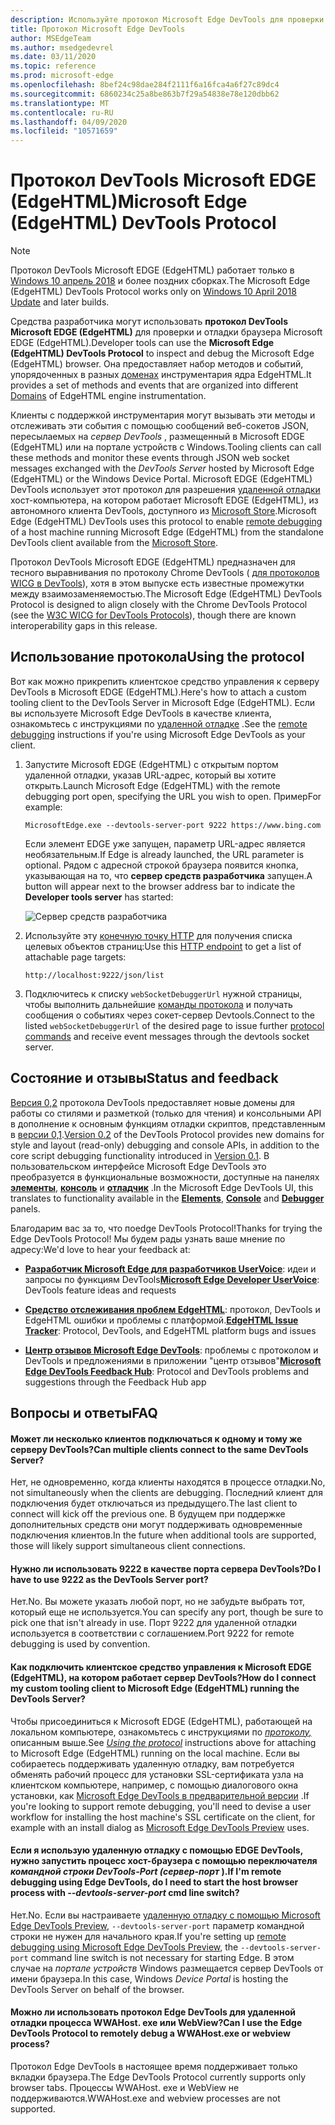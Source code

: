 ```yaml
---
description: Используйте протокол Microsoft Edge DevTools для проверки и отладки браузера Microsoft EDGE (EdgeHTML).
title: Протокол Microsoft Edge DevTools
author: MSEdgeTeam
ms.author: msedgedevrel
ms.date: 03/11/2020
ms.topic: reference
ms.prod: microsoft-edge
ms.openlocfilehash: 8bef24c98dae284f2111f6a16fca4a6f27c89dc4
ms.sourcegitcommit: 6860234c25a8be863b7f29a54838e78e120dbb62
ms.translationtype: MT
ms.contentlocale: ru-RU
ms.lasthandoff: 04/09/2020
ms.locfileid: "10571659"
---
```

# <span data-ttu-id="d2fad-103">Протокол DevTools Microsoft EDGE (EdgeHTML)</span><span class="sxs-lookup"><span data-stu-id="d2fad-103">Microsoft Edge (EdgeHTML) DevTools Protocol</span></span>

> [!NOTE]
> <span data-ttu-id="d2fad-104">Протокол DevTools Microsoft EDGE (EdgeHTML) работает только в [Windows 10 апрель 2018](https://blogs.windows.com/windowsexperience/2018/04/30/how-to-get-the-windows-10-april-2018-update/#5VXkQMU41CJzZPER.97) и более поздних сборках.</span><span class="sxs-lookup"><span data-stu-id="d2fad-104">The Microsoft Edge (EdgeHTML) DevTools Protocol works only on [Windows 10 April 2018 Update](https://blogs.windows.com/windowsexperience/2018/04/30/how-to-get-the-windows-10-april-2018-update/#5VXkQMU41CJzZPER.97) and later builds.</span></span>

<span data-ttu-id="d2fad-105">Средства разработчика могут использовать **протокол DevTools Microsoft EDGE (EdgeHTML)** для проверки и отладки браузера Microsoft EDGE (EdgeHTML).</span><span class="sxs-lookup"><span data-stu-id="d2fad-105">Developer tools can use the **Microsoft Edge (EdgeHTML) DevTools Protocol** to inspect and debug the Microsoft Edge (EdgeHTML) browser.</span></span> <span data-ttu-id="d2fad-106">Она предоставляет набор методов и событий, упорядоченных в разных [доменах](0.2/domains/index.md) инструментария ядра EdgeHTML.</span><span class="sxs-lookup"><span data-stu-id="d2fad-106">It provides a set of methods and events that are organized into different [Domains](0.2/domains/index.md) of EdgeHTML engine instrumentation.</span></span>

 <span data-ttu-id="d2fad-107">Клиенты с поддержкой инструментария могут вызывать эти методы и отслеживать эти события с помощью сообщений веб-сокетов JSON, пересылаемых на *сервер DevTools* , размещенный в Microsoft EDGE (EdgeHTML) или на портале устройств с Windows.</span><span class="sxs-lookup"><span data-stu-id="d2fad-107">Tooling clients can call these methods and monitor these events through JSON web socket messages exchanged with the *DevTools Server* hosted by Microsoft Edge (EdgeHTML) or the Windows Device Portal.</span></span> <span data-ttu-id="d2fad-108">Microsoft EDGE (EdgeHTML) DevTools использует этот протокол для разрешения [удаленной отладки](0.2/clients.md#microsoft-edge-devtools-preview) хост-компьютера, на котором работает Microsoft EDGE (EdgeHTML), из автономного клиента DevTools, доступного из [Microsoft Store](https://www.microsoft.com/store/p/microsoft-edge-devtools-preview/9mzbfrmz0mnj).</span><span class="sxs-lookup"><span data-stu-id="d2fad-108">Microsoft Edge (EdgeHTML) DevTools uses this protocol to enable [remote debugging](0.2/clients.md#microsoft-edge-devtools-preview) of a host machine running Microsoft Edge (EdgeHTML) from the standalone DevTools client available from the [Microsoft Store](https://www.microsoft.com/store/p/microsoft-edge-devtools-preview/9mzbfrmz0mnj).</span></span>

<span data-ttu-id="d2fad-109">Протокол DevTools Microsoft EDGE (EdgeHTML) предназначен для тесного выравнивания по протоколу Chrome DevTools ( [для протоколов WICG в DevTools](https://github.com/WICG/devtools-protocol/)), хотя в этом выпуске есть известные промежутки между взаимозаменяемостью.</span><span class="sxs-lookup"><span data-stu-id="d2fad-109">The Microsoft Edge (EdgeHTML) DevTools Protocol is designed to align closely with the Chrome DevTools Protocol (see the [W3C WICG for DevTools Protocols](https://github.com/WICG/devtools-protocol/)), though there are known interoperability gaps in this release.</span></span>

## <span data-ttu-id="d2fad-110">Использование протокола</span><span class="sxs-lookup"><span data-stu-id="d2fad-110">Using the protocol</span></span>

<span data-ttu-id="d2fad-111">Вот как можно прикрепить клиентское средство управления к серверу DevTools в Microsoft EDGE (EdgeHTML).</span><span class="sxs-lookup"><span data-stu-id="d2fad-111">Here's how to attach a custom tooling client to the DevTools Server in Microsoft Edge (EdgeHTML).</span></span> <span data-ttu-id="d2fad-112">Если вы используете Microsoft Edge DevTools в качестве клиента, ознакомьтесь с инструкциями по [удаленной отладке](0.2/clients.md#microsoft-edge-devtools-preview) .</span><span class="sxs-lookup"><span data-stu-id="d2fad-112">See the [remote debugging](0.2/clients.md#microsoft-edge-devtools-preview) instructions if you're using Microsoft Edge DevTools as your client.</span></span>

1. <span data-ttu-id="d2fad-113">Запустите Microsoft EDGE (EdgeHTML) с открытым портом удаленной отладки, указав URL-адрес, который вы хотите открыть.</span><span class="sxs-lookup"><span data-stu-id="d2fad-113">Launch Microsoft Edge (EdgeHTML) with the remote debugging port open, specifying the URL you wish to open.</span></span> <span data-ttu-id="d2fad-114">Пример</span><span class="sxs-lookup"><span data-stu-id="d2fad-114">For example:</span></span>

    ```
    MicrosoftEdge.exe --devtools-server-port 9222 https://www.bing.com
    ```

    <span data-ttu-id="d2fad-115">Если элемент EDGE уже запущен, параметр URL-адрес является необязательным.</span><span class="sxs-lookup"><span data-stu-id="d2fad-115">If Edge is already launched, the URL parameter is optional.</span></span> <span data-ttu-id="d2fad-116">Рядом с адресной строкой браузера появится кнопка, указывающая на то, что **сервер средств разработчика** запущен.</span><span class="sxs-lookup"><span data-stu-id="d2fad-116">A button will appear next to the browser address bar to indicate the **Developer tools server** has started:</span></span>

    ![Сервер средств разработчика](media/developer-tools-server.png) 

2. <span data-ttu-id="d2fad-118">Используйте эту [конечную точку HTTP](0.2/http.md) для получения списка целевых объектов страниц:</span><span class="sxs-lookup"><span data-stu-id="d2fad-118">Use this [HTTP endpoint](0.2/http.md) to get a list of attachable page targets:</span></span>

    ```
    http://localhost:9222/json/list
    ```

3. <span data-ttu-id="d2fad-119">Подключитесь к списку `webSocketDebuggerUrl` нужной страницы, чтобы выполнить дальнейшие [команды протокола](0.2/domains/index.md) и получать сообщения о событиях через сокет-сервер Devtools.</span><span class="sxs-lookup"><span data-stu-id="d2fad-119">Connect to the listed `webSocketDebuggerUrl` of the desired page to issue further [protocol commands](0.2/domains/index.md) and receive event messages through the devtools socket server.</span></span>

## <span data-ttu-id="d2fad-120">Состояние и отзывы</span><span class="sxs-lookup"><span data-stu-id="d2fad-120">Status and feedback</span></span>

<span data-ttu-id="d2fad-121">[Версия 0,2](0.2/index.md) протокола DevTools предоставляет новые домены для работы со стилями и разметкой (только для чтения) и консольными API в дополнение к основным функциям отладки скриптов, представленным в [версии 0,1](0.1/index.md).</span><span class="sxs-lookup"><span data-stu-id="d2fad-121">[Version 0.2](0.2/index.md) of the DevTools Protocol provides new domains for style and layout (read-only) debugging and console APIs, in addition to the core script debugging functionality introduced in [Version 0.1](0.1/index.md).</span></span> <span data-ttu-id="d2fad-122">В пользовательском интерфейсе Microsoft Edge DevTools это преобразуется в функциональные возможности, доступные на панелях [**элементы**](../devtools-guide/elements.md), [**консоль**](../devtools-guide/console.md) и [**отладчик**](../devtools-guide/debugger.md) .</span><span class="sxs-lookup"><span data-stu-id="d2fad-122">In the Microsoft Edge DevTools UI, this translates to functionality available in the [**Elements**](../devtools-guide/elements.md), [**Console**](../devtools-guide/console.md) and [**Debugger**](../devtools-guide/debugger.md) panels.</span></span>

<span data-ttu-id="d2fad-123">Благодарим вас за то, что поedge DevTools Protocol!</span><span class="sxs-lookup"><span data-stu-id="d2fad-123">Thanks for trying the Edge DevTools Protocol!</span></span> <span data-ttu-id="d2fad-124">Мы будем рады узнать ваше мнение по адресу:</span><span class="sxs-lookup"><span data-stu-id="d2fad-124">We'd love to hear your feedback at:</span></span>

 - <span data-ttu-id="d2fad-125">[**Разработчик Microsoft Edge для разработчиков UserVoice**](https://wpdev.uservoice.com/forums/257854-microsoft-edge-developer?category_id=84475): идеи и запросы по функциям DevTools</span><span class="sxs-lookup"><span data-stu-id="d2fad-125">[**Microsoft Edge Developer UserVoice**](https://wpdev.uservoice.com/forums/257854-microsoft-edge-developer?category_id=84475): DevTools feature ideas and requests</span></span>

 - <span data-ttu-id="d2fad-126">[**Средство отслеживания проблем EdgeHTML**](https://developer.microsoft.com/microsoft-edge/platform/issues/): протокол, DevTools и EdgeHTML ошибки и проблемы с платформой.</span><span class="sxs-lookup"><span data-stu-id="d2fad-126">[**EdgeHTML Issue Tracker**](https://developer.microsoft.com/microsoft-edge/platform/issues/): Protocol, DevTools, and EdgeHTML platform bugs and issues</span></span>

 - <span data-ttu-id="d2fad-127">[**Центр отзывов Microsoft Edge DevTools**](feedback-hub:?referrer=microsoftEdge&tabID=2&newFeedback=true&ContextId=344): проблемы с протоколом и DevTools и предложениями в приложении "центр отзывов"</span><span class="sxs-lookup"><span data-stu-id="d2fad-127">[**Microsoft Edge DevTools Feedback Hub**](feedback-hub:?referrer=microsoftEdge&tabID=2&newFeedback=true&ContextId=344): Protocol and DevTools problems and suggestions through the Feedback Hub app</span></span>

## <span data-ttu-id="d2fad-128">Вопросы и ответы</span><span class="sxs-lookup"><span data-stu-id="d2fad-128">FAQ</span></span>

#### <span data-ttu-id="d2fad-129">Может ли несколько клиентов подключаться к одному и тому же серверу DevTools?</span><span class="sxs-lookup"><span data-stu-id="d2fad-129">Can multiple clients connect to the same DevTools Server?</span></span>
<span data-ttu-id="d2fad-130">Нет, не одновременно, когда клиенты находятся в процессе отладки.</span><span class="sxs-lookup"><span data-stu-id="d2fad-130">No, not simultaneously when the clients are debugging.</span></span> <span data-ttu-id="d2fad-131">Последний клиент для подключения будет отключаться из предыдущего.</span><span class="sxs-lookup"><span data-stu-id="d2fad-131">The last client to connect will kick off the previous one.</span></span> <span data-ttu-id="d2fad-132">В будущем при поддержке дополнительных средств они могут поддерживать одновременные подключения клиентов.</span><span class="sxs-lookup"><span data-stu-id="d2fad-132">In the future when additional tools are supported, those will likely support simultaneous client connections.</span></span>

#### <span data-ttu-id="d2fad-133">Нужно ли использовать 9222 в качестве порта сервера DevTools?</span><span class="sxs-lookup"><span data-stu-id="d2fad-133">Do I have to use 9222 as the DevTools Server port?</span></span>
<span data-ttu-id="d2fad-134">Нет.</span><span class="sxs-lookup"><span data-stu-id="d2fad-134">No.</span></span> <span data-ttu-id="d2fad-135">Вы можете указать любой порт, но не забудьте выбрать тот, который еще не используется.</span><span class="sxs-lookup"><span data-stu-id="d2fad-135">You can specify any port, though be sure to pick one that isn't already in use.</span></span> <span data-ttu-id="d2fad-136">Порт 9222 для удаленной отладки используется в соответствии с соглашением.</span><span class="sxs-lookup"><span data-stu-id="d2fad-136">Port 9222 for remote debugging is used by convention.</span></span>

#### <span data-ttu-id="d2fad-137">Как подключить клиентское средство управления к Microsoft EDGE (EdgeHTML), на котором работает сервер DevTools?</span><span class="sxs-lookup"><span data-stu-id="d2fad-137">How do I connect my custom tooling client to Microsoft Edge (EdgeHTML) running the DevTools Server?</span></span>
<span data-ttu-id="d2fad-138">Чтобы присоединиться к Microsoft EDGE (EdgeHTML), работающей на локальном компьютере, ознакомьтесь с инструкциями по [*протоколу,*](#using-the-protocol) описанным выше.</span><span class="sxs-lookup"><span data-stu-id="d2fad-138">See [*Using the protocol*](#using-the-protocol) instructions above for attaching to Microsoft Edge (EdgeHTML) running on the local machine.</span></span> <span data-ttu-id="d2fad-139">Если вы собираетесь поддерживать удаленную отладку, вам потребуется обменять рабочий процесс для установки SSL-сертификата узла на клиентском компьютере, например, с помощью диалогового окна установки, как [Microsoft Edge DevTools в предварительной версии](./0.2/clients.md#microsoft-edge-devtools-preview) .</span><span class="sxs-lookup"><span data-stu-id="d2fad-139">If you're looking to support remote debugging, you'll need to devise a user workflow for installing the host machine's SSL certificate on the client, for example with an install dialog as [Microsoft Edge DevTools Preview](./0.2/clients.md#microsoft-edge-devtools-preview) uses.</span></span>

#### <span data-ttu-id="d2fad-140">Если я использую удаленную отладку с помощью EDGE DevTools, нужно запустить процесс хост-браузера с помощью переключателя *командной строки DevTools-Port (сервер-порт* ).</span><span class="sxs-lookup"><span data-stu-id="d2fad-140">If I'm remote debugging using Edge DevTools, do I need to start the host browser process with *--devtools-server-port* cmd line switch?</span></span> 
<span data-ttu-id="d2fad-141">Нет.</span><span class="sxs-lookup"><span data-stu-id="d2fad-141">No.</span></span> <span data-ttu-id="d2fad-142">Если вы настраиваете [удаленную отладку с помощью Microsoft Edge DevTools Preview](./0.2/clients.md#microsoft-edge-devtools-preview), `--devtools-server-port` параметр командной строки не нужен для начального края.</span><span class="sxs-lookup"><span data-stu-id="d2fad-142">If you're setting up [remote debugging using Microsoft Edge DevTools Preview](./0.2/clients.md#microsoft-edge-devtools-preview), the `--devtools-server-port` command line switch is not necessary for starting Edge.</span></span> <span data-ttu-id="d2fad-143">В этом случае на *портале устройств* Windows размещается сервер DevTools от имени браузера.</span><span class="sxs-lookup"><span data-stu-id="d2fad-143">In this case, Windows *Device Portal* is hosting the DevTools Server on behalf of the browser.</span></span>

#### <span data-ttu-id="d2fad-144">Можно ли использовать протокол Edge DevTools для удаленной отладки процесса WWAHost. exe или WebView?</span><span class="sxs-lookup"><span data-stu-id="d2fad-144">Can I use the Edge DevTools Protocol to remotely debug a WWAHost.exe or webview process?</span></span>
<span data-ttu-id="d2fad-145">Протокол Edge DevTools в настоящее время поддерживает только вкладки браузера.</span><span class="sxs-lookup"><span data-stu-id="d2fad-145">The Edge DevTools Protocol currently supports only browser tabs.</span></span> <span data-ttu-id="d2fad-146">Процессы WWAHost. exe и WebView не поддерживаются.</span><span class="sxs-lookup"><span data-stu-id="d2fad-146">WWAHost.exe and webview processes are not supported.</span></span>

